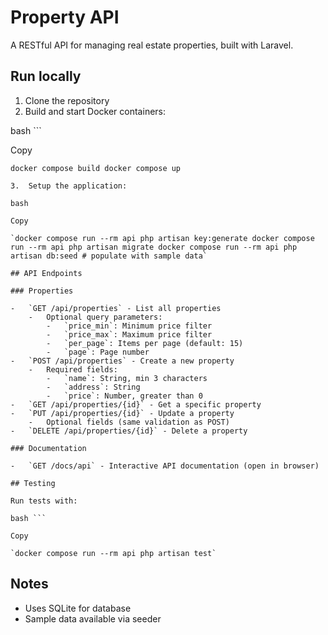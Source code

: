 
# Property API

A RESTful API for managing real estate properties, built with Laravel.

## Run locally

1.  Clone the repository
2.  Build and start Docker containers:

bash ```

Copy

`docker compose build docker compose up`
```
3.  Setup the application:

bash

Copy

`docker compose run --rm api php artisan key:generate docker compose run --rm api php artisan migrate docker compose run --rm api php artisan db:seed # populate with sample data`

## API Endpoints

### Properties

-   `GET /api/properties` - List all properties
    -   Optional query parameters:
        -   `price_min`: Minimum price filter
        -   `price_max`: Maximum price filter
        -   `per_page`: Items per page (default: 15)
        -   `page`: Page number
-   `POST /api/properties` - Create a new property
    -   Required fields:
        -   `name`: String, min 3 characters
        -   `address`: String
        -   `price`: Number, greater than 0
-   `GET /api/properties/{id}` - Get a specific property
-   `PUT /api/properties/{id}` - Update a property
    -   Optional fields (same validation as POST)
-   `DELETE /api/properties/{id}` - Delete a property

### Documentation

-   `GET /docs/api` - Interactive API documentation (open in browser)

## Testing

Run tests with:

bash ```

Copy

`docker compose run --rm api php artisan test`
```
## Notes

-   Uses SQLite for database
-   Sample data available via seeder